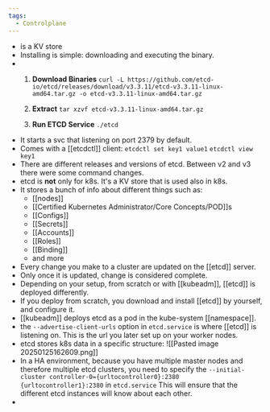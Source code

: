 ```yaml
---
tags:
  - Controlplane
---
```


- is a KV store
- Installing is simple: downloading and executing the binary.
- 
	1. **Download Binaries**
	`curl -L https://github.com/etcd-io/etcd/releases/download/v3.3.11/etcd-v3.3.11-linux-amd64.tar.gz -o etcd-v3.3.11-linux-amd64.tar.gz`
	
	2. **Extract**
	`tar xzvf etcd-v3.3.11-linux-amd64.tar.gz`
	
	3. **Run ETCD Service**
	`./etcd`
- It starts a svc that listening on port 2379 by default.
- Comes with a [[etcdctl]] client:
  `etcdctl set key1 value1`
  `etcdctl view key1`
- There are different releases and versions of etcd. Between v2 and v3 there were some command changes.
- etcd is **not** only for k8s. It's a KV store that is used also in k8s.
- It stores a bunch of info about different things such as:
  - [[nodes]]
  - [[Certified Kubernetes Administrator/Core Concepts/POD]]s
  - [[Configs]]
  - [[Secrets]]
  - [[Accounts]]
  - [[Roles]]
  - [[Binding]]
  - and more
- Every change you make to a cluster are updated on the [[etcd]] server.
- Only once it is updated, change is considered complete.
- Depending on your setup, from scratch or with [[kubeadm]], [[etcd]] is deployed differently.
- If you deploy from scratch, you download and install [[etcd]] by yourself, and configure it.
- [[kubeadm]] deploys etcd as a pod in the kube-system [[namespace]]. 
- the `--advertise-client-urls` option in `etcd.service` is where [[etcd]] is listening on. This is the url you later set up on your worker nodes.
- etcd stores k8s data in a specific structure:
  ![[Pasted image 20250125162609.png]]
- In a HA environment, because you have multiple master nodes and therefore multiple etcd clusters, you need to specify the `--initial-cluster controller-0={urltocontroller0}:2380 {urltocontroller1}:2380` in `etcd.service`
  This will ensure that the different etcd instances will know about each other.
- 
  
  
